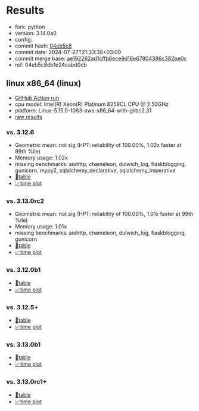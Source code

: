 # Results

- fork: python
- version: 3.14.0a0
- config: 
- commit hash: [04eb5c8](https://github.com/python/cpython/commit/04eb5c8)
- commit date: 2024-07-27T21:33:38+03:00
- commit merge base: [ae192262ad1cffb6ece9d16e67804386c382be0c](https://github.com/python/cpython/commit/ae192262ad1cffb6ece9d16e67804386c382be0c)
- ref: 04eb5c8db1e24cabd0cb

## linux x86_64 (linux)

- [GitHub Action run](https://github.com/facebookexperimental/free-threading-benchmarking/actions/runs/10127363223)
- cpu model: Intel(R) Xeon(R) Platinum 8259CL CPU @ 2.50GHz
- platform: Linux-5.15.0-1063-aws-x86_64-with-glibc2.31
- [raw results](bm-20240727-linux-x86_64-python-04eb5c8db1e24cabd0cb-3.14.0a0-04eb5c8.json)

### vs. 3.12.6

- Geometric mean: not sig (HPT: reliability of 100.00%, 1.02x faster at 99th %ile)
- Memory usage: 1.02x
- missing benchmarks: aiohttp, chameleon, dulwich_log, flaskblogging, gunicorn, mypy2, sqlalchemy_declarative, sqlalchemy_imperative
- [📄table](bm-20240727-linux-x86_64-python-04eb5c8db1e24cabd0cb-3.14.0a0-04eb5c8-vs-3.12.6.md)
- [📈time plot](bm-20240727-linux-x86_64-python-04eb5c8db1e24cabd0cb-3.14.0a0-04eb5c8-vs-3.12.6.svg)

### vs. 3.13.0rc2

- Geometric mean: not sig (HPT: reliability of 100.00%, 1.01x faster at 99th %ile)
- Memory usage: 1.01x
- missing benchmarks: aiohttp, chameleon, dulwich_log, flaskblogging, gunicorn
- [📄table](bm-20240727-linux-x86_64-python-04eb5c8db1e24cabd0cb-3.14.0a0-04eb5c8-vs-3.13.0rc2.md)
- [📈time plot](bm-20240727-linux-x86_64-python-04eb5c8db1e24cabd0cb-3.14.0a0-04eb5c8-vs-3.13.0rc2.svg)

### vs. 3.12.0b1

- [📄table](bm-20240727-linux-x86_64-python-04eb5c8db1e24cabd0cb-3.14.0a0-04eb5c8-vs-3.12.0b1.md)
- [📈time plot](bm-20240727-linux-x86_64-python-04eb5c8db1e24cabd0cb-3.14.0a0-04eb5c8-vs-3.12.0b1.svg)

### vs. 3.12.5+

- [📄table](bm-20240727-linux-x86_64-python-04eb5c8db1e24cabd0cb-3.14.0a0-04eb5c8-vs-3.12.5%2B.md)
- [📈time plot](bm-20240727-linux-x86_64-python-04eb5c8db1e24cabd0cb-3.14.0a0-04eb5c8-vs-3.12.5%2B.svg)

### vs. 3.13.0b1

- [📄table](bm-20240727-linux-x86_64-python-04eb5c8db1e24cabd0cb-3.14.0a0-04eb5c8-vs-3.13.0b1.md)
- [📈time plot](bm-20240727-linux-x86_64-python-04eb5c8db1e24cabd0cb-3.14.0a0-04eb5c8-vs-3.13.0b1.svg)

### vs. 3.13.0rc1+

- [📄table](bm-20240727-linux-x86_64-python-04eb5c8db1e24cabd0cb-3.14.0a0-04eb5c8-vs-3.13.0rc1%2B.md)
- [📈time plot](bm-20240727-linux-x86_64-python-04eb5c8db1e24cabd0cb-3.14.0a0-04eb5c8-vs-3.13.0rc1%2B.svg)

